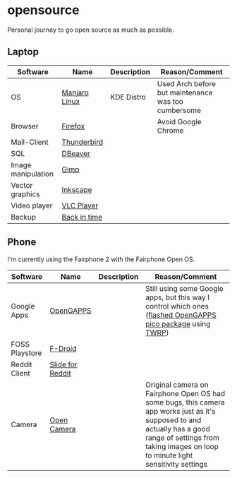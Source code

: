# opensource
Personal journey to go open source as much as possible.

## Laptop
| Software | Name | Description | Reason/Comment |
| --- | --- | --- | --- |
| OS | [Manjaro Linux](https://de.manjaro.org/) | KDE Distro | Used Arch before but maintenance was too cumbersome |
| Browser | [Firefox](https://www.mozilla.org/en-US/firefox/) | | Avoid Google Chrome |
| Mail-Client | [Thunderbird](https://www.thunderbird.net/) | | |
| SQL | [DBeaver](https://dbeaver.io/) | | |
| Image manipulation | [Gimp](https://www.gimp.org/) | | |
| Vector graphics | [Inkscape](https://inkscape.org/) | | |
| Video player | [VLC Player](https://www.videolan.org/vlc/) | | |
| Backup | [Back in time](https://github.com/bit-team/backintime) | | |



## Phone
I'm currently using the Fairphone 2 with the Fairphone Open OS.

| Software | Name | Description | Reason/Comment |
| --- | --- | --- | --- |
| Google Apps | [OpenGAPPS](https://opengapps.org/) | | Still using some Google apps, but this way I control which ones ([flashed OpenGAPPS pico package](https://forum.fairphone.com/t/pencil2-install-opengapps-step-by-step-guide/17524?u=johannes&source_topic_id=22507) using  [TWRP](https://twrp.me/)) |
| FOSS Playstore | [F-Droid](https://f-droid.org/) | | |
| Reddit Client | [Slide for Reddit](https://github.com/ccrama/Slide) | | |
| Camera | [Open Camera](https://opencamera.sourceforge.io/) | | Original camera on Fairphone Open OS had some bugs, this camera app works just as it's supposed to and actually has a good range of settings from taking images on loop to minute light sensitivity settings |
